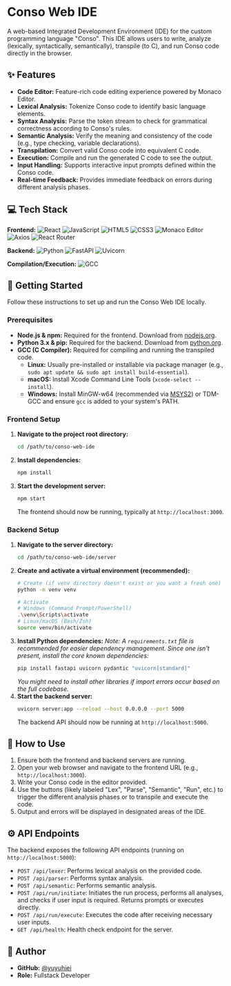# Conso Web IDE

A web-based Integrated Development Environment (IDE) for the custom programming language "Conso". This IDE allows users to write, analyze (lexically, syntactically, semantically), transpile (to C), and run Conso code directly in the browser.

## ✨ Features

*   **Code Editor:** Feature-rich code editing experience powered by Monaco Editor.
*   **Lexical Analysis:** Tokenize Conso code to identify basic language elements.
*   **Syntax Analysis:** Parse the token stream to check for grammatical correctness according to Conso's rules.
*   **Semantic Analysis:** Verify the meaning and consistency of the code (e.g., type checking, variable declarations).
*   **Transpilation:** Convert valid Conso code into equivalent C code.
*   **Execution:** Compile and run the generated C code to see the output.
*   **Input Handling:** Supports interactive input prompts defined within the Conso code.
*   **Real-time Feedback:** Provides immediate feedback on errors during different analysis phases.

## 💻 Tech Stack

**Frontend:**
![React](https://img.shields.io/badge/React-61DAFB?style=flat-square&logo=react&logoColor=black)
![JavaScript](https://img.shields.io/badge/JavaScript-F7DF1E?style=flat-square&logo=javascript&logoColor=black)
![HTML5](https://img.shields.io/badge/HTML5-E34F26?style=flat-square&logo=html5&logoColor=white)
![CSS3](https://img.shields.io/badge/CSS3-1572B6?style=flat-square&logo=css3&logoColor=white)
![Monaco Editor](https://img.shields.io/badge/Monaco_Editor-007ACC?style=flat-square&logo=visualstudiocode&logoColor=white)
![Axios](https://img.shields.io/badge/Axios-5A29E4?style=flat-square&logo=axios&logoColor=white)
![React Router](https://img.shields.io/badge/React_Router-CA4245?style=flat-square&logo=reactrouter&logoColor=white)

**Backend:**
![Python](https://img.shields.io/badge/Python-3776AB?style=flat-square&logo=python&logoColor=white)
![FastAPI](https://img.shields.io/badge/FastAPI-009688?style=flat-square&logo=fastapi&logoColor=white)
![Uvicorn](https://img.shields.io/badge/Uvicorn-ff9900?style=flat-square&logo=python&logoColor=white) <!-- Uvicorn doesn't have a standard logo on shields.io -->

**Compilation/Execution:**
![GCC](https://img.shields.io/badge/GCC-007396?style=flat-square&logo=gnu&logoColor=white) <!-- Using GNU logo as proxy -->

## 🚀 Getting Started

Follow these instructions to set up and run the Conso Web IDE locally.

### Prerequisites

*   **Node.js & npm:** Required for the frontend. Download from [nodejs.org](https://nodejs.org/).
*   **Python 3.x & pip:** Required for the backend. Download from [python.org](https://python.org/).
*   **GCC (C Compiler):** Required for compiling and running the transpiled code.
    *   **Linux:** Usually pre-installed or installable via package manager (e.g., `sudo apt update && sudo apt install build-essential`).
    *   **macOS:** Install Xcode Command Line Tools (`xcode-select --install`).
    *   **Windows:** Install MinGW-w64 (recommended via [MSYS2](https://www.msys2.org/)) or TDM-GCC and ensure `gcc` is added to your system's PATH.

### Frontend Setup

1.  **Navigate to the project root directory:**
    ```bash
    cd /path/to/conso-web-ide
    ```
2.  **Install dependencies:**
    ```bash
    npm install
    ```
3.  **Start the development server:**
    ```bash
    npm start
    ```
    The frontend should now be running, typically at `http://localhost:3000`.

### Backend Setup

1.  **Navigate to the server directory:**
    ```bash
    cd /path/to/conso-web-ide/server
    ```
2.  **Create and activate a virtual environment (recommended):**
    ```bash
    # Create (if venv directory doesn't exist or you want a fresh one)
    python -m venv venv

    # Activate
    # Windows (Command Prompt/PowerShell)
    .\venv\Scripts\activate
    # Linux/macOS (Bash/Zsh)
    source venv/bin/activate
    ```
3.  **Install Python dependencies:**
    *Note: A `requirements.txt` file is recommended for easier dependency management. Since one isn't present, install the core known dependencies:*
    ```bash
    pip install fastapi uvicorn pydantic "uvicorn[standard]"
    ```
    *You might need to install other libraries if import errors occur based on the full codebase.*
4.  **Start the backend server:**
    ```bash
    uvicorn server:app --reload --host 0.0.0.0 --port 5000
    ```
    The backend API should now be running at `http://localhost:5000`.

## 🔧 How to Use

1.  Ensure both the frontend and backend servers are running.
2.  Open your web browser and navigate to the frontend URL (e.g., `http://localhost:3000`).
3.  Write your Conso code in the editor provided.
4.  Use the buttons (likely labeled "Lex", "Parse", "Semantic", "Run", etc.) to trigger the different analysis phases or to transpile and execute the code.
5.  Output and errors will be displayed in designated areas of the IDE.

## ⚙️ API Endpoints

The backend exposes the following API endpoints (running on `http://localhost:5000`):

*   `POST /api/lexer`: Performs lexical analysis on the provided code.
*   `POST /api/parser`: Performs syntax analysis.
*   `POST /api/semantic`: Performs semantic analysis.
*   `POST /api/run/initiate`: Initiates the run process, performs all analyses, and checks if user input is required. Returns prompts or executes directly.
*   `POST /api/run/execute`: Executes the code after receiving necessary user inputs.
*   `GET /api/health`: Health check endpoint for the server.

## 👤 Author

*   **GitHub:** [@yuyuhiei](https://github.com/yuyuhiei)
*   **Role:** Fullstack Developer